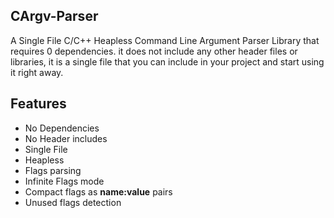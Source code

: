 ## CArgv-Parser 
A Single File C/C++ Heapless Command Line Argument Parser Library that requires 0 dependencies.
it does not include any other header files or libraries, it is a single file that you can include in your project and start using it right away.

## Features
- No Dependencies 
- No Header includes
- Single File
- Heapless
- Flags parsing
- Infinite Flags mode
- Compact flags as **name:value** pairs
- Unused flags detection

